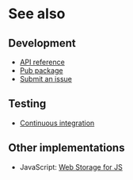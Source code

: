 # See also

## Development
- [API reference](https://pub.dev/documentation/webstorage)
- [Pub package](https://pub.dev/packages/webstorage)
- [Submit an issue](https://git.belin.io/cedx/webstorage.dart/issues)

## Testing
- [Continuous integration](https://github.com/cedx/webstorage.dart/actions)

## Other implementations
- JavaScript: [Web Storage for JS](https://docs.belin.io/webstorage.js)
